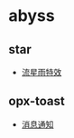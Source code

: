 # abyss

## star

- [流星雨特效](https://chanshiyu.com/abyss/star/)

## opx-toast

- [消息通知](https://chanshiyu.com/abyss/opx-toast/build)
